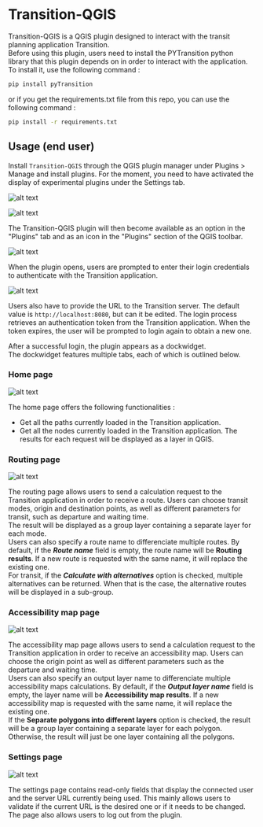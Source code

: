 # Transition-QGIS
Transition-QGIS is a QGIS plugin designed to interact with the transit planning application Transition.\
Before using this plugin, users need to install the PYTransition python library that this plugin depends on in order to interact with the application. To install it, use the following command :
```bash
pip install pyTransition
```
or if you get the requirements.txt file from this repo, you can use the following command :
```bash
pip install -r requirements.txt
```
## Usage (end user)
Install `Transition-QGIS` through the QGIS plugin manager under Plugins > Manage and install plugins.
For the moment, you need to have activated the display of experimental plugins under the Settings tab.

![alt text](docs/screenshots/manage_plugins.png)

![alt text](docs/screenshots/transition_plugin.png)

The Transition-QGIS plugin will then become available as an option in the "Plugins" tab and as an icon in the "Plugins" section of the QGIS toolbar.

![alt text](docs/screenshots/plugin_icons.png)

When the plugin opens, users are prompted to enter their login credentials to authenticate with the Transition application.

![alt text](docs/screenshots/login_prompt.png)

Users also have to provide the URL to the Transition server. The default value is `http://localhost:8080`, but can it be edited. 
The login process retrieves an authentication token from the Transition application. When the token expires, the user will be prompted to login again to obtain a new one.

After a successful login, the plugin appears as a dockwidget.\
The dockwidget features multiple tabs, each of which is outlined below.

### Home page

![alt text](docs/screenshots/home_page.png)

The home page offers the following functionalities :
- Get all the paths currently loaded in the Transition application.
- Get all the nodes currently loaded in the Transition application.
The results for each request will be displayed as a layer in QGIS.


### Routing page
![alt text](docs/screenshots/routing_page.png)

The routing page allows users to send a calculation request to the Transition application in order to receive a route. Users can choose transit modes, origin and destination points, as well as different parameters for transit, such as departure and waiting time.\
The result will be displayed as a group layer containing a separate layer for each mode.\
Users can also specify a route name to differenciate multiple routes. By default, if the ***Route name*** field is empty, the route name will be **Routing results**. If a new route is requested with the same name, it will replace the existing one.\
For transit, if the ***Calculate with alternatives*** option is checked, multiple alternatives can be returned. When that is the case, the alternative routes will be displayed in a sub-group.

### Accessibility map page
![alt text](docs/screenshots/accessibility_map_page.png)

The accessibility map page allows users to send a calculation request to the Transition application in order to receive an accessibility map. Users can choose the origin point as well as different parameters such as the departure and waiting time.\
Users can also specify an output layer name to differenciate multiple accessibility maps calculations. By default, if the ***Output layer name*** field is empty, the layer name will be **Accessibility map results**. If a new accessibility map is requested with the same name, it will replace the existing one.\
If the **Separate polygons into different layers** option is checked, the result will be a group layer containing a separate layer for each polygon. Otherwise, the result will just be one layer containing all the polygons.

### Settings page
![alt text](docs/screenshots/settings_page.png)

The settings page contains read-only fields that display the connected user and the server URL currently being used. This mainly allows users to validate if the current URL is the desired one or if it needs to be changed.\
The page also allows users to log out from the plugin.  
